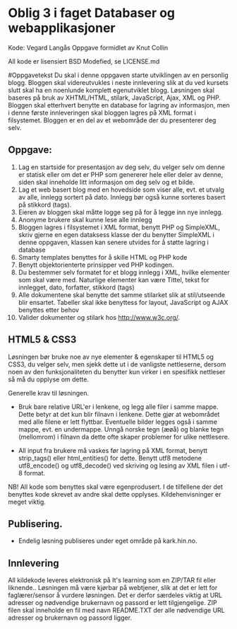 # Oblig 3 i faget Databaser og webapplikasjoner
Kode: Vegard Lang&aring;s
Oppgave formidlet av Knut Collin

All kode er lisensiert BSD Modefied, se LICENSE.md

#Oppgavetekst
Du skal i denne oppgaven starte utviklingen av en personlig blogg. Bloggen skal videreutvukles i neste innlevering slik at du ved kursets slutt skal ha en noenlunde komplett egenutviklet blogg. L&oslash;sningen skal baseres p&aring; bruk av XHTML/HTML, stilark, JavaScript, Ajax, XML og PHP. Bloggen skal etterhvert benytte en database for lagring av informasjon, men i denne f&oslash;rste innleveringen skal bloggen lagres p&aring; XML format i filsystemet. Bloggen er en del av et webomr&aring;de der du presenterer deg selv.

## Oppgave:

1. Lag en startside for presentasjon av deg selv, du velger selv om denne er statisk eller om det er PHP som genererer hele eller deler av denne, siden skal inneholde litt informasjon om deg selv og et bilde.
1. Lag et web basert blog med en hovedside som viser alle, evt. et utvalg av alle, innlegg sortert p&aring; dato. Innlegg b&oslash;r ogs&aring; kunne sorteres basert p&aring; stikkord (tags).
1. Eieren av bloggen skal m&aring;tte logge seg p&aring; for &aring; legge inn nye innlegg.
1. Anonyme brukere skal kunne lese alle innlegg
1. Bloggen lagres i filsystemet i XML format, benytt PHP og SimpleXML, skriv gjerne en egen dataksess klasse der du benytter SimpleXML i denne oppgaven, klassen kan senere utvides for &aring; st&oslash;tte lagring i database
1. Smarty templates benyttes for &aring; skille HTML og PHP kode
1. Benytt objektorienterte prinsipper ved PHP kodingen.
1. Du bestemmer selv formatet for et blogg innlegg i XML, hvilke elementer som skal v&aelig;re med. Naturlige elementer kan v&aelig;re Tittel, tekst for innlegget, dato, forfatter, stikkord (tags)
1. Alle dokumentene skal benytte det samme stilarket slik at stil/utseende blir ensartet. Tabeller skal ikke benyttess for layout, JavaScript og AJAX benyttes etter behov
1. Valider dokumenter og stilark hos http://www.w3c.org/.

## HTML5 & CSS3

L&oslash;sningen b&oslash;r bruke noe av nye elementer & egenskaper til HTML5 og CSS3, du velger selv, men sjekk dette ut i de vanligste nettleserne, dersom noen av den funksjonaliteten du benytter kun virker i en spesifikk nettleser s&aring; m&aring; du opplyse om dette.

Generelle krav til l&oslash;sningen.
* Bruk bare relative URL'er i lenkene, og legg alle filer i samme mappe. Dette betyr at det kun blir filnavn i lenkene. Dette gj&oslash;r at webomr&aring;det med alle filene er lett flyttbar. Eventuelle bilder legges ogs&aring; i samme mappe, evt. en undermappe. Unng&aring; norske tegn (&aelig;&oslash;&aring;) og blanke tegn (mellomrom) i filnavn da dette ofte skaper problemer for ulike nettlesere.

* All input fra brukere m&aring; vaskes f&oslash;r lagring p&aring; XML format, benytt strip_tags() eller html_entities() for dette. Benytt utf8 metodene utf8_encode() og utf8_decode() ved skriving og lesing av XML filen i utf-8 format.

NB! All kode som benyttes skal v&aelig;re egenprodusert. I de tilfellene der det benyttes kode skrevet av andre skal dette opplyses. Kildehenvisninger er meget viktig.

## Publisering.
* Endelig l&oslash;sning publiseres under eget omr&aring;de p&aring; kark.hin.no.

## Innlevering
All kildekode leveres elektronisk p&aring; It's learning som en ZIP/TAR fil eller liknende.. L&oslash;sningen m&aring; v&aelig;re kj&oslash;rbar p&aring; webtjener, slik at det er lett for fagl&aelig;rer/sensor &aring; vurdere l&oslash;sningen. Det er derfor s&aelig;rdeles viktig at URL adresser og n&oslash;dvendige brukernavn og passord er lett tilgjengelige. ZIP filen skal inneholde en fil med navn README.TXT der alle n&oslash;dvendige URL adresser og brukernavn og passord ligger.